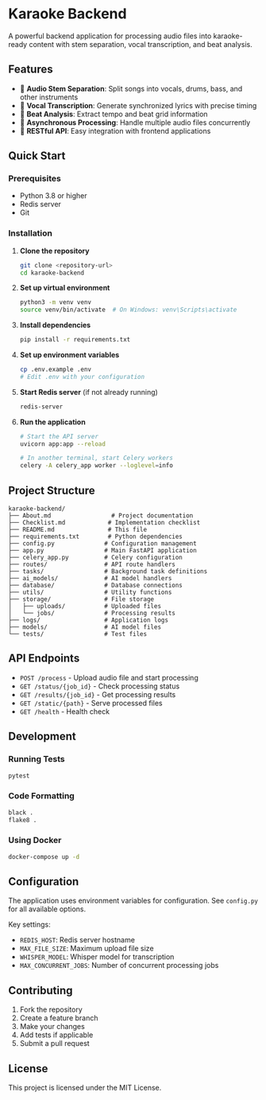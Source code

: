 # Karaoke Backend

A powerful backend application for processing audio files into karaoke-ready content with stem separation, vocal transcription, and beat analysis.

## Features

- 🎵 **Audio Stem Separation**: Split songs into vocals, drums, bass, and other instruments
- 🎤 **Vocal Transcription**: Generate synchronized lyrics with precise timing
- 🥁 **Beat Analysis**: Extract tempo and beat grid information
- 🚀 **Asynchronous Processing**: Handle multiple audio files concurrently
- 📡 **RESTful API**: Easy integration with frontend applications

## Quick Start

### Prerequisites

- Python 3.8 or higher
- Redis server
- Git

### Installation

1. **Clone the repository**
   ```bash
   git clone <repository-url>
   cd karaoke-backend
   ```

2. **Set up virtual environment**
   ```bash
   python3 -m venv venv
   source venv/bin/activate  # On Windows: venv\Scripts\activate
   ```

3. **Install dependencies**
   ```bash
   pip install -r requirements.txt
   ```

4. **Set up environment variables**
   ```bash
   cp .env.example .env
   # Edit .env with your configuration
   ```

5. **Start Redis server** (if not already running)
   ```bash
   redis-server
   ```

6. **Run the application**
   ```bash
   # Start the API server
   uvicorn app:app --reload
   
   # In another terminal, start Celery workers
   celery -A celery_app worker --loglevel=info
   ```

## Project Structure

```
karaoke-backend/
├── About.md                 # Project documentation
├── Checklist.md            # Implementation checklist
├── README.md               # This file
├── requirements.txt        # Python dependencies
├── config.py              # Configuration management
├── app.py                 # Main FastAPI application
├── celery_app.py          # Celery configuration
├── routes/                # API route handlers
├── tasks/                 # Background task definitions
├── ai_models/             # AI model handlers
├── database/              # Database connections
├── utils/                 # Utility functions
├── storage/               # File storage
│   ├── uploads/           # Uploaded files
│   └── jobs/              # Processing results
├── logs/                  # Application logs
├── models/                # AI model files
└── tests/                 # Test files
```

## API Endpoints

- `POST /process` - Upload audio file and start processing
- `GET /status/{job_id}` - Check processing status
- `GET /results/{job_id}` - Get processing results
- `GET /static/{path}` - Serve processed files
- `GET /health` - Health check

## Development

### Running Tests
```bash
pytest
```

### Code Formatting
```bash
black .
flake8 .
```

### Using Docker
```bash
docker-compose up -d
```

## Configuration

The application uses environment variables for configuration. See `config.py` for all available options.

Key settings:
- `REDIS_HOST`: Redis server hostname
- `MAX_FILE_SIZE`: Maximum upload file size
- `WHISPER_MODEL`: Whisper model for transcription
- `MAX_CONCURRENT_JOBS`: Number of concurrent processing jobs

## Contributing

1. Fork the repository
2. Create a feature branch
3. Make your changes
4. Add tests if applicable
5. Submit a pull request

## License

This project is licensed under the MIT License. 